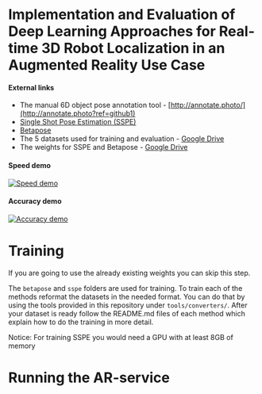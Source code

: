 # Implementation and Evaluation of Deep Learning Approaches for Real-time 3D Robot Localization in an Augmented Reality Use Case

#### External links
* The manual 6D object pose annotation tool - [http://annotate.photo/](http://annotate.photo?ref=github1)
* [Single Shot Pose Estimation (SSPE)](https://github.com/microsoft/singleshotpose/)
* [Betapose](https://github.com/sjtuytc/betapose)
* The 5 datasets used for training and evaluation - [Google Drive](https://drive.google.com/open?id=1xiS53HLcr5vGQRmiOt7Yotwso9g-ddht)
* The weights for SSPE and Betapose - [Google Drive](https://drive.google.com/open?id=1XQGH31AxFJWjLGV19yYY9HBrvVzqMojH)

#### Speed demo

[![Speed demo](https://img.youtube.com/vi/4mMKnfgYzVU/0.jpg)](https://www.youtube.com/watch?v=4mMKnfgYzVU)


#### Accuracy demo

[![Accuracy demo](https://img.youtube.com/vi/d-I8oVhZjPM/0.jpg)](https://www.youtube.com/watch?v=d-I8oVhZjPM)

# Training

If you are going to use the already existing weights you can skip this step.

The `betapose` and `sspe` folders are used for training. To train each of the methods reformat the datasets in the needed format. You can do that by using the tools provided in this repository under `tools/converters/`. After your dataset is ready follow the README.md files of each method which explain how to do the training in more detail.

Notice: For training SSPE you would need a GPU with at least 8GB of memory 

# Running the AR-service

